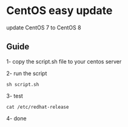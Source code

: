 # CentOS easy update

update CentOS 7 to CentOS 8

## Guide

1- copy the script.sh file to your centos server

2- run the script

``` sh script.sh ```

3- test 

``` cat /etc/redhat-release ```

4- done
